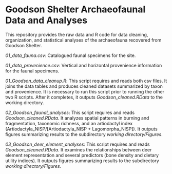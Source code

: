 # Goodson Shelter Archaeofaunal Data and Analyses

This repository provides the raw data and R code for data cleaning, organization, and statistical analyses of the archaeofauna recovered from Goodson Shelter.

<i>01_data_fauna.csv</i>: Catalogued faunal specimens for the site.

<i>01_data_provenience.csv</i>: Vertical and horizontal provenience information for the faunal specimens.


<i>01_Goodson_data_cleanup.R</i>: This script requires and reads both csv files. It joins the data tables and produces cleaned datasets summarized by taxon and provenience. It is necessary to run this script prior to running the other two R scripts. After it completes, it outputs <i>Goodson_cleaned.RData</i> to the working directory.

<i>02_Goodson_faunal_analyses</i>: This script requires and reads <i>Goodson_cleaned.RData</i>. It analyzes spatial patterns in burning and fragmentation, taxonomic richness, and an artiodactyl index (Artiodactyla_NISP/[Artiodactyla_NISP + Lagomorpha_NISP]). It outputs figures summarizing results to the subdirectory <i>working directory/Figures</i>.

<i>03_Goodson_deer_element_analyses</i>: This script requires and reads <i>Goodson_cleaned.RData</i>. It examines the relationships between deer element representation and several predictors (bone density and dietary utility indices). It outputs figures summarizing results to the subdirectory <i>working directory/Figures</i>.

